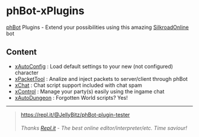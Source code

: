 # phBot-xPlugins
[phBot](https://forum.projecthax.com/) Plugins - Extend your possibilities using this amazing [SilkroadOnline](http://www.joymax.com/silkroad/) bot

## Content
- [xAutoConfig](https://forum.projecthax.com/t/plugin-xautoconfig/331 "v0.0.4") : Load default settings to your new (not configured) character
- [xPacketTool](https://forum.projecthax.com/t/plugin-xpackettool/332 "v0.0.3") : Analize and inject packets to server/client through phBot
- [xChat](https://forum.projecthax.com/t/plugin-xchat/333 "v0.0.2") : Chat script support included with chat spam
- [xControl](https://forum.projecthax.com/t/plugin-xcontrol/784 "v0.2.4") : Manage your party(s) easily using the ingame chat
- [xAutoDungeon](https://forum.projecthax.com/t/plugin-xautodungeon/1579 "v0.1.2") : Forgotten World scripts? Yes!
------------
> https://repl.it/@JellyBitz/phBot-plugin-tester
> ###### Thanks  [Repl.it](https://repl.it/)  - The best online editor/interpreter/etc. Time saviour!